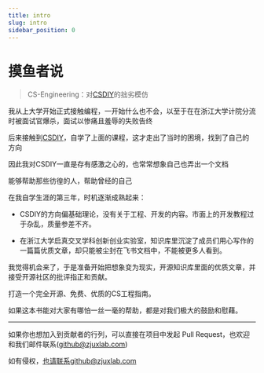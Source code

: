 ```yaml
---
title: intro
slug: intro
sidebar_position: 0
---
```


# 摸鱼者说

> CS-Engineering：对[CSDIY](https://csdiy.wiki/)的拙劣模仿

我从上大学开始正式接触编程，一开始什么也不会，以至于在在浙江大学计院分流时被面试官爆杀，面试以惨痛且羞辱的失败告终

后来接触到[CSDIY](https://csdiy.wiki/)，自学了上面的课程，这才走出了当时的困境，找到了自己的方向

因此我对CSDIY一直是存有感激之心的，也常常想象自己也弄出一个文档

能够帮助那些彷徨的人，帮助曾经的自己

在我自学生涯的第三年，时机逐渐成熟起来：

* CSDIY的方向偏基础理论，没有关于工程、开发的内容。市面上的开发教程过于杂乱，质量参差不齐。

* 在浙江大学启真交叉学科创新创业实验室，知识库里沉淀了成员们用心写作的一篇篇优质文章，却只能被尘封在飞书文档中，不能被更多人看到。


我觉得机会来了，于是准备开始把想象变为现实，开源知识库里面的优质文章，并接受开源社区的批评指正和贡献。

打造一个完全开源、免费、优质的CS工程指南。

如果这本书能对大家有哪怕一丝一毫的帮助，都是对我们极大的鼓励和慰藉。

---

如果你也想加入到贡献者的行列，可以直接在项目中发起 Pull Request，也欢迎和我们邮件联系(github@zjuxlab.com)

如有侵权，也请联系github@zjuxlab.com
